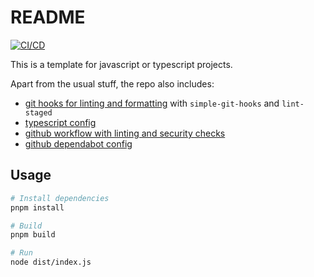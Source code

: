 # README

[![CI/CD](https://github.com/this-oliver/template-node/actions/workflows/cicd.yaml/badge.svg)](https://github.com/this-oliver/template-node/actions/workflows/cicd.yaml)

This is a template for javascript or typescript projects.

Apart from the usual stuff, the repo also includes:

- [git hooks for linting and formatting](package.json) with `simple-git-hooks` and `lint-staged`
- [typescript config](tsconfig.json)
- [github workflow with linting and security checks](.github/workflows/cicd.yaml)
- [github dependabot config](.github/dependabot.yml)

## Usage

```bash
# Install dependencies
pnpm install

# Build
pnpm build

# Run
node dist/index.js
```
